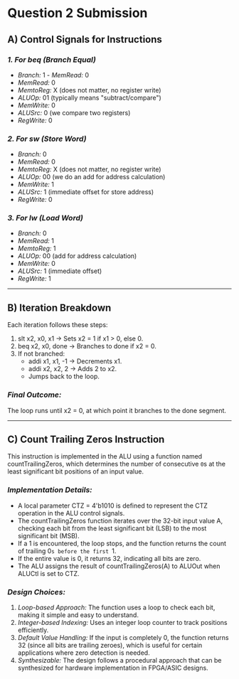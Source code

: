 # Question 2 Submission

## A) Control Signals for Instructions

### *1. For beq (Branch Equal)*
- *Branch:* 1  - *MemRead:* 0 
- *MemRead:* 0  
- *MemtoReg:* X (does not matter, no register write)  
- *ALUOp:* 01 (typically means "subtract/compare")  
- *MemWrite:* 0  
- *ALUSrc:* 0 (we compare two registers)  
- *RegWrite:* 0  

### *2. For sw (Store Word)*
- *Branch:* 0  
- *MemRead:* 0  
- *MemtoReg:* X (does not matter, no register write)  
- *ALUOp:* 00 (we do an add for address calculation)  
- *MemWrite:* 1  
- *ALUSrc:* 1 (immediate offset for store address)  
- *RegWrite:* 0  

### *3. For lw (Load Word)*
- *Branch:* 0  
- *MemRead:* 1  
- *MemtoReg:* 1  
- *ALUOp:* 00 (add for address calculation)  
- *MemWrite:* 0  
- *ALUSrc:* 1 (immediate offset)  
- *RegWrite:* 1  

---

## B) Iteration Breakdown

Each iteration follows these steps:

1. slt x2, x0, x1 → Sets x2 = 1 if x1 > 0, else 0.  
2. beq x2, x0, done → Branches to done if x2 = 0.  
3. If not branched:  
   - addi x1, x1, -1 → Decrements x1.  
   - addi x2, x2, 2 → Adds 2 to x2.  
   - Jumps back to the loop.  
   
### *Final Outcome:*  
The loop runs until x2 = 0, at which point it branches to the done segment.  


---

## C) Count Trailing Zeros Instruction

This instruction is implemented in the ALU using a function named countTrailingZeros, which determines the number of consecutive `0`s at the least significant bit positions of an input value.

### *Implementation Details:*
- A local parameter CTZ = 4'b1010 is defined to represent the CTZ operation in the ALU control signals.
- The countTrailingZeros function iterates over the 32-bit input value A, checking each bit from the least significant bit (LSB) to the most significant bit (MSB).
- If a 1 is encountered, the loop stops, and the function returns the count of trailing 0`s before the first `1.
- If the entire value is 0, it returns 32, indicating all bits are zero.
- The ALU assigns the result of countTrailingZeros(A) to ALUOut when ALUCtl is set to CTZ.

### *Design Choices:*
1. *Loop-based Approach:* The function uses a loop to check each bit, making it simple and easy to understand.
2. *Integer-based Indexing:* Uses an integer loop counter to track positions efficiently.
3. *Default Value Handling:* If the input is completely 0, the function returns 32 (since all bits are trailing zeroes), which is useful for certain applications where zero detection is needed.
4. *Synthesizable:* The design follows a procedural approach that can be synthesized for hardware implementation in FPGA/ASIC designs.
